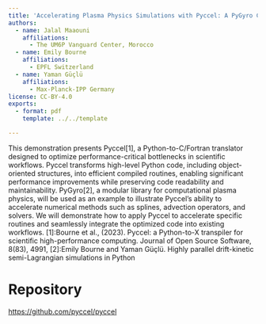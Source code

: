 ```yaml
---
title: 'Accelerating Plasma Physics Simulations with Pyccel: A PyGyro Case Study.'
authors:
  - name: Jalal Maaouni
    affiliations:
      - The UM6P Vanguard Center, Morocco
  - name: Emily Bourne
    affiliations:
      - EPFL Switzerland
  - name: Yaman Güçlü
    affiliations:
      - Max-Planck-IPP Germany
license: CC-BY-4.0
exports:
  - format: pdf
    template: ../../template

---
```


This demonstration presents Pyccel[1], a Python-to-C/Fortran translator designed to optimize performance-critical bottlenecks in scientific workflows. Pyccel transforms high-level Python code, including object-oriented structures, into efficient compiled routines, enabling significant performance improvements while preserving code readability and maintainability. PyGyro[2], a modular library for computational plasma physics, will be used as an example to illustrate Pyccel’s ability to accelerate numerical methods such as splines, advection operators, and solvers. We will demonstrate how to apply Pyccel to accelerate specific routines and seamlessly integrate the optimized code into existing workflows.
[1]:Bourne et al., (2023). Pyccel: a Python-to-X transpiler for scientific high-performance computing. Journal of Open Source Software, 8(83), 4991,
[2]:Emily Bourne and Yaman Güçlü. Highly parallel drift-kinetic semi-Lagrangian simulations in Python

# Repository
https://github.com/pyccel/pyccel

